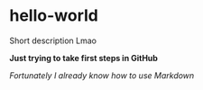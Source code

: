 # hello-world
Short description Lmao

**Just trying to take first steps in GitHub** 

*Fortunately I already know how to use Markdown*
